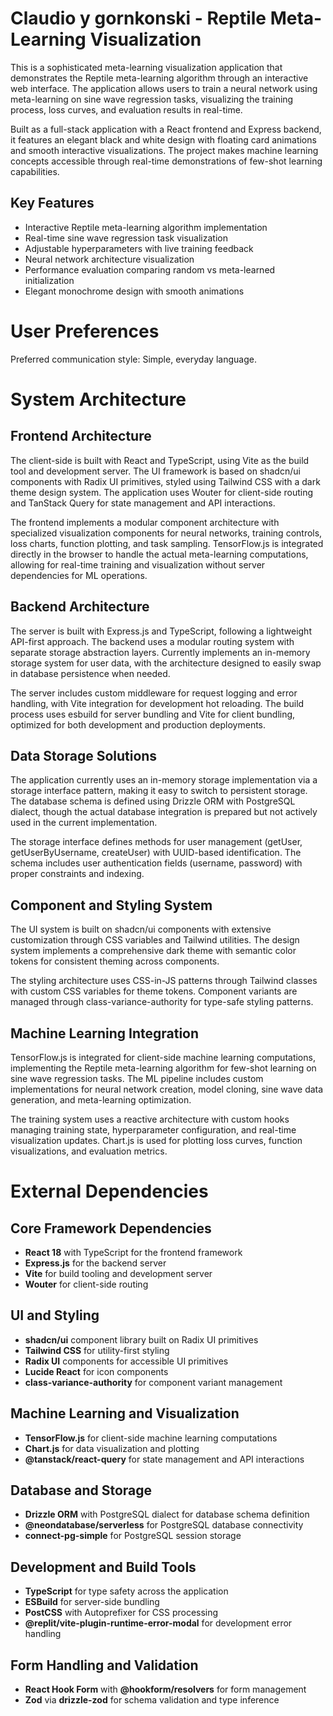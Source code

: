 # Claudio y gornkonski - Reptile Meta-Learning Visualization

This is a sophisticated meta-learning visualization application that demonstrates the Reptile meta-learning algorithm through an interactive web interface. The application allows users to train a neural network using meta-learning on sine wave regression tasks, visualizing the training process, loss curves, and evaluation results in real-time. 

Built as a full-stack application with a React frontend and Express backend, it features an elegant black and white design with floating card animations and smooth interactive visualizations. The project makes machine learning concepts accessible through real-time demonstrations of few-shot learning capabilities.

## Key Features
- Interactive Reptile meta-learning algorithm implementation
- Real-time sine wave regression task visualization
- Adjustable hyperparameters with live training feedback
- Neural network architecture visualization
- Performance evaluation comparing random vs meta-learned initialization
- Elegant monochrome design with smooth animations

# User Preferences

Preferred communication style: Simple, everyday language.

# System Architecture

## Frontend Architecture
The client-side is built with React and TypeScript, using Vite as the build tool and development server. The UI framework is based on shadcn/ui components with Radix UI primitives, styled using Tailwind CSS with a dark theme design system. The application uses Wouter for client-side routing and TanStack Query for state management and API interactions.

The frontend implements a modular component architecture with specialized visualization components for neural networks, training controls, loss charts, function plotting, and task sampling. TensorFlow.js is integrated directly in the browser to handle the actual meta-learning computations, allowing for real-time training and visualization without server dependencies for ML operations.

## Backend Architecture
The server is built with Express.js and TypeScript, following a lightweight API-first approach. The backend uses a modular routing system with separate storage abstraction layers. Currently implements an in-memory storage system for user data, with the architecture designed to easily swap in database persistence when needed.

The server includes custom middleware for request logging and error handling, with Vite integration for development hot reloading. The build process uses esbuild for server bundling and Vite for client bundling, optimized for both development and production deployments.

## Data Storage Solutions
The application currently uses an in-memory storage implementation via a storage interface pattern, making it easy to switch to persistent storage. The database schema is defined using Drizzle ORM with PostgreSQL dialect, though the actual database integration is prepared but not actively used in the current implementation.

The storage interface defines methods for user management (getUser, getUserByUsername, createUser) with UUID-based identification. The schema includes user authentication fields (username, password) with proper constraints and indexing.

## Component and Styling System
The UI system is built on shadcn/ui components with extensive customization through CSS variables and Tailwind utilities. The design system implements a comprehensive dark theme with semantic color tokens for consistent theming across components.

The styling architecture uses CSS-in-JS patterns through Tailwind classes with custom CSS variables for theme tokens. Component variants are managed through class-variance-authority for type-safe styling patterns.

## Machine Learning Integration
TensorFlow.js is integrated for client-side machine learning computations, implementing the Reptile meta-learning algorithm for few-shot learning on sine wave regression tasks. The ML pipeline includes custom implementations for neural network creation, model cloning, sine wave data generation, and meta-learning optimization.

The training system uses a reactive architecture with custom hooks managing training state, hyperparameter configuration, and real-time visualization updates. Chart.js is used for plotting loss curves, function visualizations, and evaluation metrics.

# External Dependencies

## Core Framework Dependencies
- **React 18** with TypeScript for the frontend framework
- **Express.js** for the backend server
- **Vite** for build tooling and development server
- **Wouter** for client-side routing

## UI and Styling
- **shadcn/ui** component library built on Radix UI primitives
- **Tailwind CSS** for utility-first styling
- **Radix UI** components for accessible UI primitives
- **Lucide React** for icon components
- **class-variance-authority** for component variant management

## Machine Learning and Visualization
- **TensorFlow.js** for client-side machine learning computations
- **Chart.js** for data visualization and plotting
- **@tanstack/react-query** for state management and API interactions

## Database and Storage
- **Drizzle ORM** with PostgreSQL dialect for database schema definition
- **@neondatabase/serverless** for PostgreSQL database connectivity
- **connect-pg-simple** for PostgreSQL session storage

## Development and Build Tools
- **TypeScript** for type safety across the application
- **ESBuild** for server-side bundling
- **PostCSS** with Autoprefixer for CSS processing
- **@replit/vite-plugin-runtime-error-modal** for development error handling

## Form Handling and Validation
- **React Hook Form** with **@hookform/resolvers** for form management
- **Zod** via **drizzle-zod** for schema validation and type inference